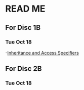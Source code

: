 # READ ME

## For Disc 1B
### Tue Oct 18
-[Inheritance and Access Specifiers](Inheritance_Access.md)

## For Disc 2B
### Tue Oct 18
